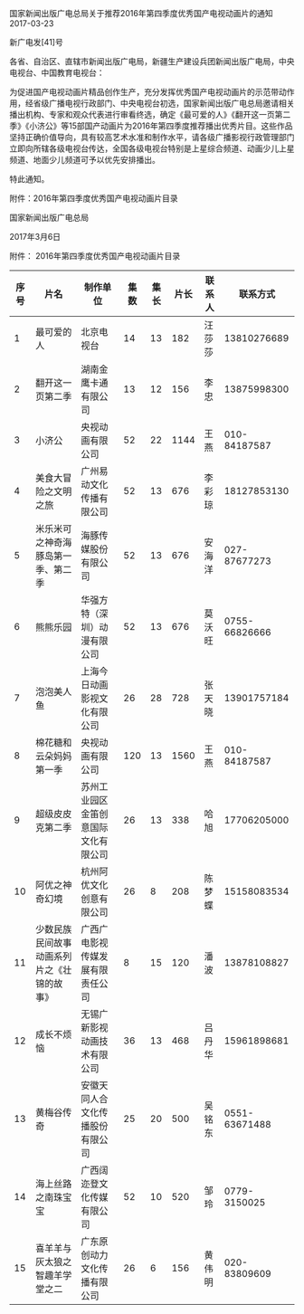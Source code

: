 国家新闻出版广电总局关于推荐2016年第四季度优秀国产电视动画片的通知  
2017-03-23    


新广电发[41]号


各省、自治区、直辖市新闻出版广电局，新疆生产建设兵团新闻出版广电局，中央电视台、中国教育电视台：

为促进国产电视动画片精品创作生产，充分发挥优秀国产电视动画片的示范带动作用，经省级广播电视行政部门、中央电视台初选，国家新闻出版广电总局邀请相关播出机构、专家和观众代表进行审看终选，确定《最可爱的人》《翻开这一页第二季》《小济公》等15部国产动画片为2016年第四季度推荐播出优秀片目。这些作品坚持正确价值导向，具有较高艺术水准和制作水平，请各级广播影视行政管理部门立即向所辖各级电视台传达，全国各级电视台特别是上星综合频道、动画少儿上星频道、地面少儿频道可予以优先安排播出。

特此通知。  


附件：2016年第四季度优秀国产电视动画片目录




国家新闻出版广电总局

2017年3月6日




附件：    2016年第四季度优秀国产电视动画片目录


序号 | 片名 | 制作单位 | 集数 | 集长 | 片长 | 联系人 | 联系方式
---|----|------|----|----|----|-----|-----
1 | 最可爱的人 | 北京电视台 | 14 | 13 | 182 | 汪莎莎 | 13810276689
2 | 翻开这一页第二季 | 湖南金鹰卡通有限公司 | 13 | 12 | 156 | 李忠 | 13875998300
3 | 小济公 | 央视动画有限公司 | 52 | 22 | 1144 | 王燕 | 010-84187587
4 | 美食大冒险之文明之旅 | 广州易动文化传播有限公司 | 52 | 13 | 676 | 李彩琼 | 18127853130
5 | 米乐米可之神奇海豚岛第一季、第二季 | 海豚传媒股份有限公司 | 52 | 13 | 676 | 安海洋 | 027-87677273
6 | 熊熊乐园 | 华强方特（深圳）动漫有限公司 | 52 | 13 | 676 | 莫沃旺 | 0755-66826666
7 | 泡泡美人鱼 | 上海今日动画影视文化有限公司 | 26 | 28 | 728 | 张天晓 | 13901757184
8 | 棉花糖和云朵妈妈第一季 | 央视动画有限公司 | 120 | 13 | 1560 | 王燕 | 010-84187587
9 | 超级皮皮克第二季 | 苏州工业园区金笛创意国际文化有限公司 | 26 | 13 | 338 | 哈旭 | 17706205000
10 | 阿优之神奇幻境 | 杭州阿优文化创意有限公司 | 26 | 8 | 208 | 陈梦蝶 | 15158083534
11 | 少数民族民间故事动画系列片之《壮锦的故事》 | 广西广电影视传媒发展有限责任公司 | 8 | 15 | 120 | 潘波 | 13878108827
12 | 成长不烦恼 | 无锡广新影视动画技术有限公司 | 36 | 13 | 468 | 吕丹华 | 15961898681
13 | 黄梅谷传奇 | 安徽天同人合文化传播股份有限公司 | 25 | 20 | 500 | 吴铭东 | 0551-63671488
14 | 海上丝路之南珠宝宝 | 广西阔迩登文化传媒有限公司 | 52 | 10 | 520 | 邹玲 | 0779-3150025
15 | 喜羊羊与灰太狼之智趣羊学堂之二 | 广东原创动力文化传播有限公司 | 26 | 6 | 156 | 黄伟明 | 020-83809609
